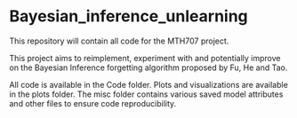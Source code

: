 # Bayesian_inference_unlearning
This repository will contain all code for the MTH707 project.

This project aims to reimplement, experiment with and potentially improve on the Bayesian Inference forgetting algorithm proposed by Fu, He and Tao.

All code is available in the Code folder.
Plots and visualizations are available in the plots folder.
The misc folder contains various saved model attributes and other files to ensure code reproducibility.

